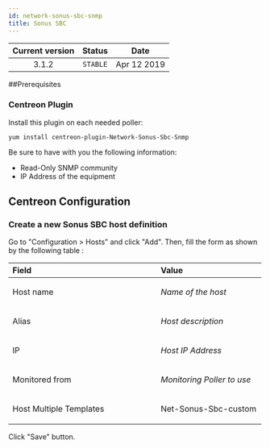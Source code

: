 ```yaml
---
id: network-sonus-sbc-snmp
title: Sonus SBC 
---
```


| Current version | Status | Date |
| :-: | :-: | :-: |
| 3.1.2 | `STABLE` | Apr 12 2019 |

##Prerequisites
### Centreon Plugin
Install this plugin on each needed poller:

    yum install centreon-plugin-Network-Sonus-Sbc-Snmp


Be sure to have with you the following information:
* Read-Only SNMP community
* IP Address of the equipment

## Centreon Configuration
### Create a new Sonus SBC host definition
Go to "Configuration &gt; Hosts" and click "Add". Then, fill the form as
shown by the following table :

<table>
<colgroup>
<col width="58%" />
<col width="41%" />
</colgroup>
<thead>
<tr class="header">
<th align="left">Field</th>
<th align="left">Value</th>
</tr>
</thead>
<tbody>
<tr class="odd">
<td align="left"><p>Host name</p></td>
<td align="left"><p><em>Name of the host</em></p></td>
</tr>
<tr class="even">
<td align="left"><p>Alias</p></td>
<td align="left"><p><em>Host description</em></p></td>
</tr>
<tr class="odd">
<td align="left"><p>IP</p></td>
<td align="left"><p><em>Host IP Address</em></p></td>
</tr>
<tr class="even">
<td align="left"><p>Monitored from</p></td>
<td align="left"><p><em>Monitoring Poller to use</em></p></td>
</tr>
<tr class="odd">
<td align="left"><p>Host Multiple Templates</p></td>
<td align="left"><p>Net-Sonus-Sbc-custom</p></td>
</tr>
</tbody>
</table>

Click "Save" button.

